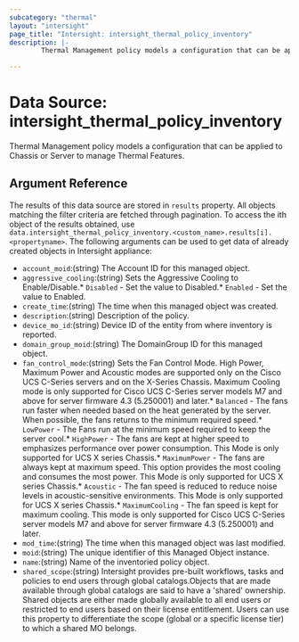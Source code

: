 ```yaml
---
subcategory: "thermal"
layout: "intersight"
page_title: "Intersight: intersight_thermal_policy_inventory"
description: |-
        Thermal Management policy models a configuration that can be applied to Chassis or Server to manage Thermal Features.

---
```


# Data Source: intersight_thermal_policy_inventory
Thermal Management policy models a configuration that can be applied to Chassis or Server to manage Thermal Features.
## Argument Reference
The results of this data source are stored in `results` property.
All objects matching the filter criteria are fetched through pagination.
To access the ith object of the results obtained, use `data.intersight_thermal_policy_inventory.<custom_name>.results[i].<propertyname>`.
The following arguments can be used to get data of already created objects in Intersight appliance:
* `account_moid`:(string) The Account ID for this managed object. 
* `aggressive_cooling`:(string) Sets the Aggressive Cooling to Enable/Disable.* `Disabled` - Set the value to Disabled.* `Enabled` - Set the value to Enabled. 
* `create_time`:(string) The time when this managed object was created. 
* `description`:(string) Description of the policy. 
* `device_mo_id`:(string) Device ID of the entity from where inventory is reported. 
* `domain_group_moid`:(string) The DomainGroup ID for this managed object. 
* `fan_control_mode`:(string) Sets the Fan Control Mode. High Power, Maximum Power and Acoustic modes are supported only on the Cisco UCS C-Series servers and on the X-Series Chassis. Maximum Cooling mode is only supported for Cisco UCS C-Series server models M7 and above for server firmware 4.3 (5.250001) and later.* `Balanced` - The fans run faster when needed based on the heat generated by the server. When possible, the fans returns to the minimum required speed.* `LowPower` - The Fans run at the minimum speed required to keep the server cool.* `HighPower` - The fans are kept at higher speed to emphasizes performance over power consumption. This Mode is only supported for UCS X series Chassis.* `MaximumPower` - The fans are always kept at maximum speed. This option provides the most cooling and consumes the most power. This Mode is only supported for UCS X series Chassis.* `Acoustic` - The fan speed is reduced to reduce noise levels in acoustic-sensitive environments. This Mode is only supported for UCS X series Chassis.* `MaximumCooling` - The fan speed is kept for maximum cooling. This mode is only supported for Cisco UCS C-Series server models M7 and above for server firmware 4.3 (5.250001) and later. 
* `mod_time`:(string) The time when this managed object was last modified. 
* `moid`:(string) The unique identifier of this Managed Object instance. 
* `name`:(string) Name of the inventoried policy object. 
* `shared_scope`:(string) Intersight provides pre-built workflows, tasks and policies to end users through global catalogs.Objects that are made available through global catalogs are said to have a 'shared' ownership. Shared objects are either made globally available to all end users or restricted to end users based on their license entitlement. Users can use this property to differentiate the scope (global or a specific license tier) to which a shared MO belongs. 
 
